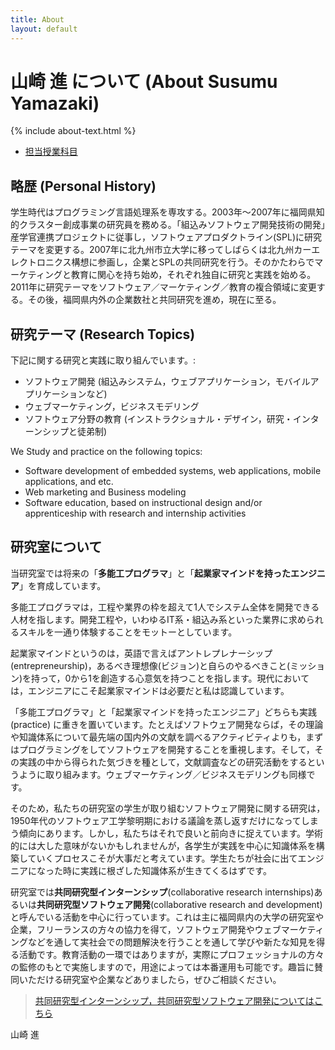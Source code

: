 ```yaml
---
title: About
layout: default
---
```

# 山崎 進 について (About Susumu Yamazaki)

{% include about-text.html %}

* [担当授業科目](/courses/)

## 略歴 (Personal History)

学生時代はプログラミング言語処理系を専攻する。2003年〜2007年に福岡県知的クラスター創成事業の研究員を務める。「組込みソフトウェア開発技術の開発」産学官連携プロジェクトに従事し，ソフトウェアプロダクトライン(SPL)に研究テーマを変更する。2007年に北九州市立大学に移ってしばらくは北九州カーエレクトロニクス構想に参画し，企業とSPLの共同研究を行う。そのかたわらでマーケティングと教育に関心を持ち始め，それぞれ独自に研究と実践を始める。2011年に研究テーマをソフトウェア／マーケティング／教育の複合領域に変更する。その後，福岡県内外の企業数社と共同研究を進め，現在に至る。

## 研究テーマ (Research Topics)

下記に関する研究と実践に取り組んでいます。:

* ソフトウェア開発 (組込みシステム，ウェブアプリケーション，モバイルアプリケーションなど)
* ウェブマーケティング，ビジネスモデリング
* ソフトウェア分野の教育 (インストラクショナル・デザイン，研究・インターンシップと徒弟制)

We Study and practice on the following topics:

* Software development of embedded systems, web applications, mobile applications, and etc.
* Web marketing and Business modeling
* Software education, based on instructional design and/or apprenticeship with research and internship activities

## 研究室について

当研究室では将来の「**多能工プログラマ**」と「**起業家マインドを持ったエンジニア**」を育成しています。

多能工プログラマは，工程や業界の枠を超えて1人でシステム全体を開発できる人材を指します。開発工程や，いわゆるIT系・組込み系といった業界に求められるスキルを一通り体験することをモットーとしています。

起業家マインドというのは，英語で言えばアントレプレナーシップ(entrepreneurship)，あるべき理想像(ビジョン)と自らのやるべきこと(ミッション)を持って，0から1を創造する心意気を持つことを指します。現代においては，エンジニアにこそ起業家マインドは必要だと私は認識しています。	

「多能工プログラマ」と「起業家マインドを持ったエンジニア」どちらも実践 (practice) に重きを置いています。たとえばソフトウェア開発ならば，その理論や知識体系について最先端の国内外の文献を調べるアクティビティよりも，まずはプログラミングをしてソフトウェアを開発することを重視します。そして，その実践の中から得られた気づきを種として，文献調査などの研究活動をするというように取り組みます。ウェブマーケティング／ビジネスモデリングも同様です。

そのため，私たちの研究室の学生が取り組むソフトウェア開発に関する研究は，1950年代のソフトウェア工学黎明期における議論を蒸し返すだけになってしまう傾向にあります。しかし，私たちはそれで良いと前向きに捉えています。学術的には大した意味がないかもしれませんが，各学生が実践を中心に知識体系を構築していくプロセスこそが大事だと考えています。学生たちが社会に出てエンジニアになった時に実践に根ざした知識体系が生きてくるはずです。

研究室では**共同研究型インターンシップ**(collaborative research internships)あるいは**共同研究型ソフトウェア開発**(collaborative research and development)と呼んでいる活動を中心に行っています。これは主に福岡県内の大学の研究室や企業，フリーランスの方々の協力を得て，ソフトウェア開発やウェブマーケティングなどを通して実社会での問題解決を行うことを通して学びや新たな知見を得る活動です。教育活動の一環ではありますが，実際にプロフェッショナルの方々の監修のもとで実施しますので，用途によっては本番運用も可能です。趣旨に賛同いただける研究室や企業などありましたら，ぜひご相談ください。

> [共同研究型インターンシップ，共同研究型ソフトウェア開発についてはこちら](http://zacky1972.github.io/blog/2015/09/23/collaborative-research-internships.html)

山崎 進
